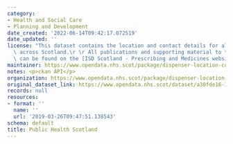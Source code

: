 ```yaml
---
category:
- Health and Social Care
- Planning and Development
date_created: '2022-06-14T09:42:17.072519'
date_updated: ''
license: "This dataset contains the location and contact details for all dispensers\
  \ across Scotland.\r \r All publications and supporting material to this topic area\
  \ can be found on the [ISD Scotland - Prescribing and Medicines website](https://www.isdscotland.org/Health-Topics/Prescribing-and-Medicines/)."
maintainer: https://www.opendata.nhs.scot/package/dispenser-location-contact-details
notes: <p>ckan API</p>
organization: https://www.opendata.nhs.scot/package/dispenser-location-contact-details
original_dataset_link: https://www.opendata.nhs.scot/dataset/a30fde16-1226-49b3-b13d-eb90e39c2058/resource/d343e152-c147-4dc1-95ba-26273d2824a1/download/dispenser_contactdetails_jan2016.csv
records: null
resources:
- format: ''
  name: ''
  url: '2019-03-26T09:47:51.138543'
schema: default
title: Public Health Scotland
---
```

